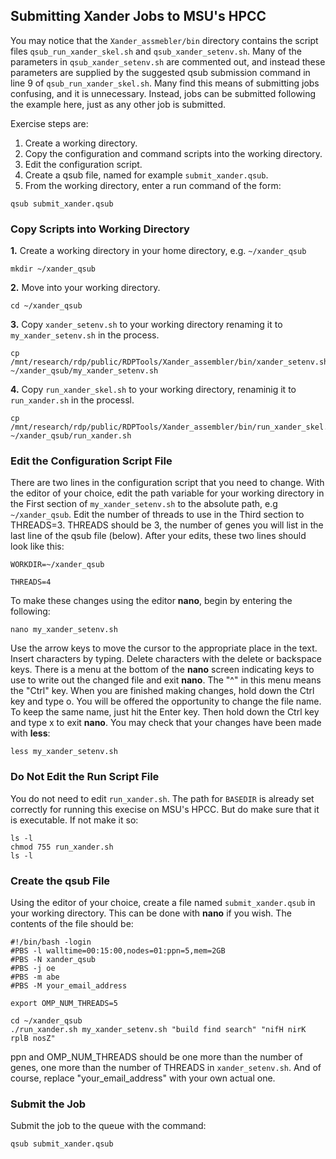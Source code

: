 ## Submitting Xander Jobs to MSU's HPCC
You may notice that the `Xander_assmebler/bin` directory contains the script files `qsub_run_xander_skel.sh` and `qsub_xander_setenv.sh`. Many of the parameters in `qsub_xander_setenv.sh` are commented out, and instead these parameters are supplied by the suggested qsub submission command in line 9 of `qsub_run_xander_skel.sh`. Many find this means of submitting jobs confusing, and it is unnecessary. Instead, jobs can be submitted following the example here, just as any other job is submitted.

Exercise steps are:

1. Create a working directory.
2. Copy the configuration and command scripts into the working directory.
3. Edit the configuration script.
4. Create a qsub file, named for example `submit_xander.qsub`.
5. From the working directory, enter a run command of the form:

```
qsub submit_xander.qsub
```
### Copy Scripts into Working Directory

**1.** Create a working directory in your home directory, e.g. `~/xander_qsub`

```
mkdir ~/xander_qsub
```

**2.** Move into your working directory.

```
cd ~/xander_qsub
```

**3.** Copy `xander_setenv.sh` to your working directory renaming it to `my_xander_setenv.sh` in the process.

```
cp /mnt/research/rdp/public/RDPTools/Xander_assembler/bin/xander_setenv.sh ~/xander_qsub/my_xander_setenv.sh
```

**4.** Copy `run_xander_skel.sh` to your working directory, renaminig it to `run_xander.sh` in the processl.

```
cp /mnt/research/rdp/public/RDPTools/Xander_assembler/bin/run_xander_skel.sh ~/xander_qsub/run_xander.sh
```
### Edit the Configuration Script File

There are two lines in the configuration script that you need to change. With the editor of your choice, edit the path variable for your working directory in the First section of `my_xander_setenv.sh` to the absolute path, e.g `~/xander_qsub`. Edit the number of threads to use in the Third section to THREADS=3. THREADS should be 3, the number of genes you will list in the last line of the qsub file (below). After your edits, these two lines should look like this:

```
WORKDIR=~/xander_qsub

THREADS=4
```
To make these changes using the editor **nano**, begin by entering the following:

```
nano my_xander_setenv.sh
```
Use the arrow keys to move the cursor to the appropriate place in the text. Insert characters by typing. Delete characters with the delete or backspace keys. There is a menu at the bottom of the **nano** screen indicating keys to use to write out the changed file and exit **nano**. The "^" in this menu means the "Ctrl" key. When you are finished making changes, hold down the Ctrl key and type o. You will be offered the opportunity to change the file name. To keep the same name, just hit the Enter key. Then hold down the Ctrl key and type x to exit **nano**. You may check that your changes have been made with **less**:

```
less my_xander_setenv.sh
```
### Do Not Edit the Run Script File

You do not need to edit `run_xander.sh`. The path for `BASEDIR` is already set correctly for running this execise on MSU's HPCC. But do make sure that it is executable. If not make it so:

```
ls -l
chmod 755 run_xander.sh
ls -l
```
### Create the qsub File

Using the editor of your choice, create a file named `submit_xander.qsub` in your working directory. This can be done with **nano** if you wish. The contents of the file should be:

```
#!/bin/bash -login
#PBS -l walltime=00:15:00,nodes=01:ppn=5,mem=2GB
#PBS -N xander_qsub
#PBS -j oe
#PBS -m abe
#PBS -M your_email_address

export OMP_NUM_THREADS=5

cd ~/xander_qsub
./run_xander.sh my_xander_setenv.sh "build find search" "nifH nirK rplB nosZ"
```
ppn and OMP_NUM_THREADS should be one more than the number of genes, one more than the number of THREADS in `xander_setenv.sh`. And of course, replace "your_email_address" with your own actual one.

### Submit the Job

Submit the job to the queue with the command:

```
qsub submit_xander.qsub
```

